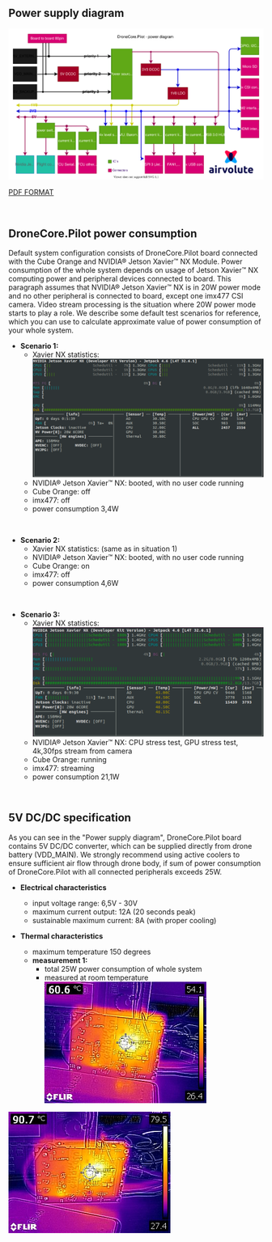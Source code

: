 ## Power supply diagram

![aepilot1_power_supply_diagram.svg](uploads/fd7d7291101b34e284d886675b0bf097/aepilot1_power_supply_diagram.svg)

[PDF FORMAT](uploads/3475e310a2746c29dc62faa2b54d5e2e/aepilot1_power_supply_diagram.pdf)

&nbsp;

## DroneCore.Pilot power consumption

Default system configuration consists of DroneCore.Pilot board connected with the Cube Orange and NVIDIA® Jetson Xavier™ NX Module. Power consumption of the whole system depends on usage of Jetson Xavier™ NX computing power and peripheral devices connected to board. 
This paragraph assumes that NVIDIA® Jetson Xavier™ NX is in 20W power mode and no other peripheral is connected to board, except one imx477 CSI camera. Video stream processing is the situation where 20W power mode starts to play a role. We describe some default test scenarios for reference, which you can use to calculate approximate value of power consumption of your whole system. 
 
  - **Scenario 1:**
    - Xavier NX statistics: 
![jtop_booted](uploads/808482871197e9bb14ee5cc4375dcded/jtop_booted.png)
    - NVIDIA® Jetson Xavier™ NX: booted, with no user code running
    - Cube Orange: off
    - imx477: off
    - power consumption 3,4W 

&nbsp;

  - **Scenario 2:**
    - Xavier NX statistics: (same as in situation 1)
    - NVIDIA® Jetson Xavier™ NX: booted, with no user code running
    - Cube Orange: on
    - imx477: off
    - power consumption 4,6W
 
&nbsp;

  - **Scenario 3:**    
    - Xavier NX statistics: 
![jtop_stresstest](uploads/9c539f8f0a9ab941eede16c666bf304f/jtop_stresstest.png)
    - NVIDIA® Jetson Xavier™ NX: CPU stress test, GPU stress test, 4k,30fps stream from camera
    - Cube Orange: running
    - imx477: streaming
    - power consumption 21,1W 
    

&nbsp;


## 5V DC/DC specification
As you can see in the "Power supply diagram", DroneCore.Pilot board contains 5V DC/DC converter, which can be supplied directly from drone battery (VDD_MAIN). We strongly recommend using active coolers to ensure sufficient air flow through drone body, if sum of power consumption of DroneCore.Pilot with all connected peripherals exceeds 25W.

 - **Electrical characteristics**
    - input voltage range: 6,5V - 30V
    - maximum current output: 12A (20 seconds peak)
    - sustainable maximum current: 8A (with proper cooling)   
 

  - **Thermal characteristics**
    - maximum temperature 150 degrees
    - **measurement 1:** 
      - total 25W power consumption of whole system
      - measured at room temperature  
![5A10min](uploads/df7e7b850c4b25140adf8652fab43009/5A10min.jpg)

![8A10min](uploads/1cbfc825e9a572b9fe067033636790fa/8A10min.jpg)
 